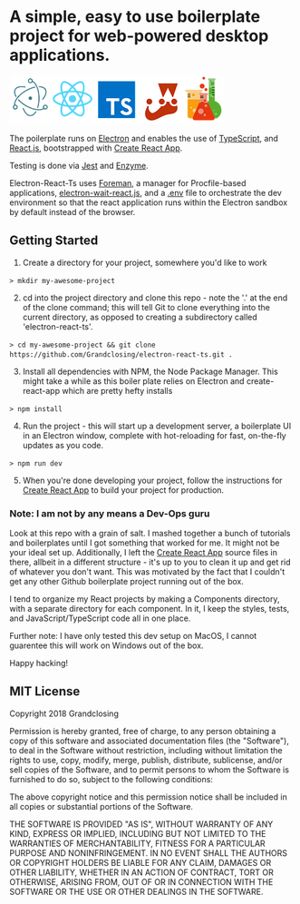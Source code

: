 # A simple, easy to use boilerplate project for web-powered desktop applications. 

![Logos](logos.png)

The poilerplate runs on [Electron](https://electronjs.org/) and enables the use of [TypeScript](https://www.typescriptlang.org/), and [React.js](https://reactjs.org/), bootstrapped with [Create React App](https://github.com/facebookincubator/create-react-app).

Testing is done via [Jest](https://jestjs.io/) and [Enzyme](https://airbnb.io/enzyme/).

Electron-React-Ts uses [Foreman](https://www.npmjs.com/package/foreman), a manager for Procfile-based applications, [electron-wait-react.js](https://github.com/Grandclosing/electron-react-ts/blob/master/electron-wait-react.js), and a [.env](https://github.com/Grandclosing/electron-react-ts/blob/master/.env) file to orchestrate the dev environment so that the react application runs within the Electron sandbox by default instead of the browser. 

## Getting Started

1. Create a directory for your project, somewhere you'd like to work

`> mkdir my-awesome-project`

2. cd into the project directory and clone this repo - note the '.' at the end of the clone command; this will tell Git to clone everything into the current directory, as opposed to creating a subdirectory called 'electron-react-ts'. 

`> cd my-awesome-project && git clone https://github.com/Grandclosing/electron-react-ts.git .`

3. Install all dependencies with NPM, the Node Package Manager. This might take a while as this boiler plate relies on Electron and create-react-app which are pretty hefty installs 

`> npm install`

4. Run the project - this will start up a development server, a boilerplate UI in an Electron window, complete with hot-reloading for fast, on-the-fly updates as you code.

`> npm run dev`

5. When you're done developing your project, follow the instructions for [Create React App](https://github.com/facebookincubator/create-react-app) to build your project for production. 

### Note: I am not by any means a Dev-Ops guru 
Look at this repo with a grain of salt. I mashed together a bunch of tutorials and boilerplates until I got something that worked for me. It might not be your ideal set up. Additionally, I left the [Create React App](https://github.com/facebookincubator/create-react-app) source files in there, allbeit in a different structure - it's up to you to clean it up and get rid of whatever you don't want. This was motivated by the fact that I couldn't get any other Github boilerplate project running out of the box. 

I tend to organize my React projects by making a Components directory, with a separate directory for each component. In it, I keep the styles, tests, and JavaScript/TypeScript code all in one place. 

Further note: I have only tested this dev setup on MacOS, I cannot guarentee this will work on Windows out of the box. 

Happy hacking! 

## MIT License

Copyright 2018 Grandclosing

Permission is hereby granted, free of charge, to any person obtaining a copy of this software and associated documentation files (the "Software"), to deal in the Software without restriction, including without limitation the rights to use, copy, modify, merge, publish, distribute, sublicense, and/or sell copies of the Software, and to permit persons to whom the Software is furnished to do so, subject to the following conditions:

The above copyright notice and this permission notice shall be included in all copies or substantial portions of the Software.

THE SOFTWARE IS PROVIDED "AS IS", WITHOUT WARRANTY OF ANY KIND, EXPRESS OR IMPLIED, INCLUDING BUT NOT LIMITED TO THE WARRANTIES OF MERCHANTABILITY, FITNESS FOR A PARTICULAR PURPOSE AND NONINFRINGEMENT. IN NO EVENT SHALL THE AUTHORS OR COPYRIGHT HOLDERS BE LIABLE FOR ANY CLAIM, DAMAGES OR OTHER LIABILITY, WHETHER IN AN ACTION OF CONTRACT, TORT OR OTHERWISE, ARISING FROM, OUT OF OR IN CONNECTION WITH THE SOFTWARE OR THE USE OR OTHER DEALINGS IN THE SOFTWARE.


